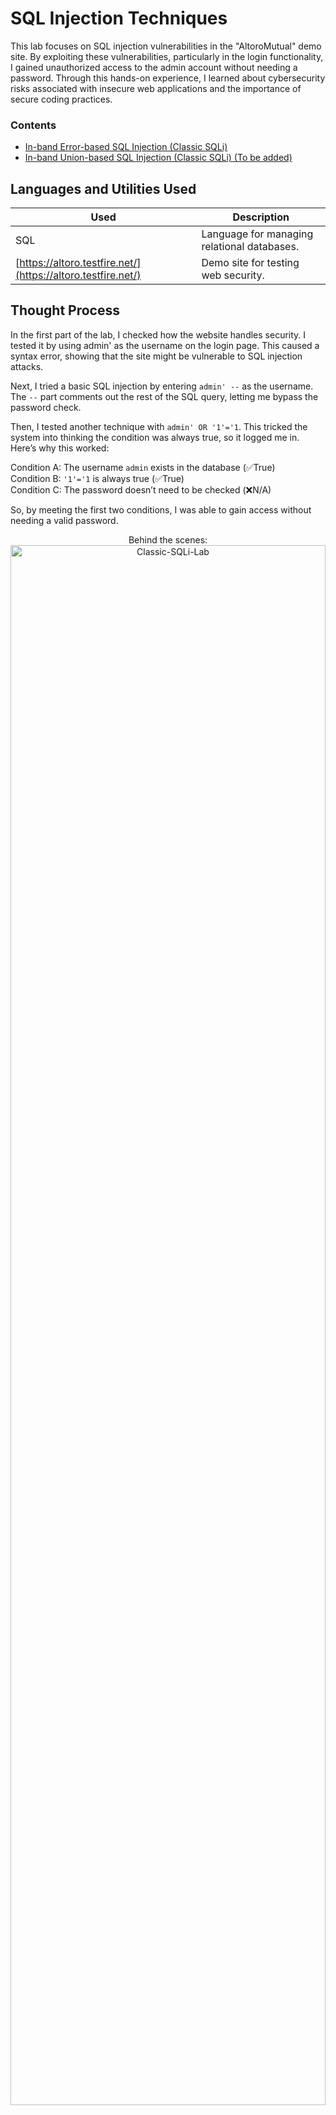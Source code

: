 <h1>SQL Injection Techniques</h1> 

This lab focuses on SQL injection vulnerabilities in the "AltoroMutual" demo site. By exploiting these vulnerabilities, particularly in the login functionality, I gained unauthorized access to the admin account without needing a password. Through this hands-on experience, I learned about cybersecurity risks associated with insecure web applications and the importance of secure coding practices.

### Contents
- <a href="https://github.com/fabiancruzcs/CTF-Writeups/tree/main/NahamCon-CTF-2024">In-band Error-based SQL Injection (Classic SQLi)</a> </br>
- <a href="https://github.com/fabiancruzcs/CTF-Writeups/tree/main/NahamCon-CTF-2024/Warmups">In-band Union-based SQL Injection (Classic SQLi) (To be added)</a> </br>

<h2>Languages and Utilities Used</h2>

| Used          | Description                                     |
|---------------|-------------------------------------------------|
| SQL           | Language for managing relational databases.     |
| [https://altoro.testfire.net/](https://altoro.testfire.net/) | Demo site for testing web security.             |

<h2>Thought Process</h2>

In the first part of the lab, I checked how the website handles security. I tested it by using admin' as the username on the login page. This caused a syntax error, showing that the site might be vulnerable to SQL injection attacks.

Next, I tried a basic SQL injection by entering `admin' --` as the username. The `--` part comments out the rest of the SQL query, letting me bypass the password check.

Then, I tested another technique with `admin' OR '1'='1`. This tricked the system into thinking the condition was always true, so it logged me in. Here’s why this worked:

Condition A: The username `admin` exists in the database (✅True) </br>
Condition B: `'1'='1` is always true (✅True) </br>
Condition C: The password doesn’t need to be checked (❌N/A) </br>

So, by meeting the first two conditions, I was able to gain access without needing a valid password. </br>

<p align="center">
Behind the scenes:
<img src="https://imgur.com/v4fwGDV.png" height="80%" width="100%" alt="Classic-SQLi-Lab"/>

<h2>Exploit Walk-Through:</h2>

<p align="center">
Login failure, typed <b> admin </b> as common username: <br/>
<img src="https://imgur.com/BlGWiwp.png" height="80%" width="80%" alt="Classic-SQLi-Lab"/>
<br />
<br />
Testing login functionality with username <b>admin'</b>. Returned syntax error indicating a potential vulnerability:  <br/>
<img src="https://imgur.com/fF7oEnI.png" height="80%" width="80%" alt="Classic-SQLi-Lab"/>
<br />
<br />
Simple SQLi payload <b>admin' --</b>: <br/>
<img src="https://imgur.com/XbBdljF.png" height="80%" width="80%" alt="Classic-SQLi-Lab"/>
<br />
<br />
Payload variation <b>admin' OR '1'='1</b>:  <br/>
<img src="https://imgur.com/vqooZnT.png" height="80%" width="80%" alt="Classic-SQLi-Lab"/>
<br />
<br />
Access granted:  <br/>
<img src="https://imgur.com/7NXhuiH.png" height="80%" width="80%" alt="Classic-SQLi-Lab"/>
<br />
<br />
</p>
